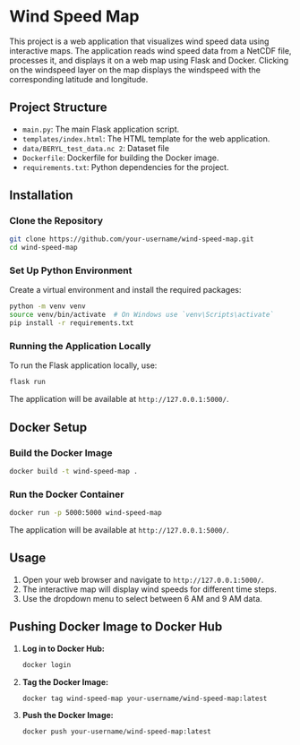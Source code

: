 
# Wind Speed Map

This project is a web application that visualizes wind speed data using interactive maps. The application reads wind speed data from a NetCDF file, processes it, and displays it on a web map using Flask and Docker.
Clicking on the windspeed layer on the map displays the windspeed with the corresponding latitude and longitude.

## Project Structure

- `main.py`: The main Flask application script.
- `templates/index.html`: The HTML template for the web application.
- `data/BERYL_test_data.nc 2`: Dataset file
- `Dockerfile`: Dockerfile for building the Docker image.
- `requirements.txt`: Python dependencies for the project.

## Installation

### Clone the Repository

```bash
git clone https://github.com/your-username/wind-speed-map.git
cd wind-speed-map
```

### Set Up Python Environment

Create a virtual environment and install the required packages:

```bash
python -m venv venv
source venv/bin/activate  # On Windows use `venv\Scripts\activate`
pip install -r requirements.txt
```

### Running the Application Locally

To run the Flask application locally, use:

```bash
flask run
```

The application will be available at `http://127.0.0.1:5000/`.

## Docker Setup

### Build the Docker Image

```bash
docker build -t wind-speed-map .
```

### Run the Docker Container

```bash
docker run -p 5000:5000 wind-speed-map
```

The application will be available at `http://127.0.0.1:5000/`.

## Usage

1. Open your web browser and navigate to `http://127.0.0.1:5000/`.
2. The interactive map will display wind speeds for different time steps.
3. Use the dropdown menu to select between 6 AM and 9 AM data.

## Pushing Docker Image to Docker Hub

1. **Log in to Docker Hub:**

   ```bash
   docker login
   ```

2. **Tag the Docker Image:**

   ```bash
   docker tag wind-speed-map your-username/wind-speed-map:latest
   ```

3. **Push the Docker Image:**

   ```bash
   docker push your-username/wind-speed-map:latest
   ```


